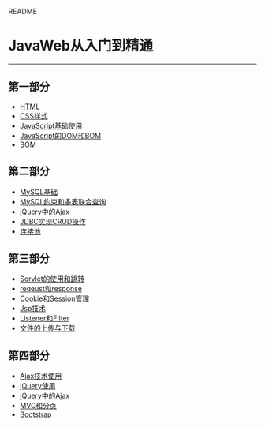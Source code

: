 README  

JavaWeb从入门到精通
===========================
****
<a name="index"/>

## 第一部分
- [HTML]()
- [CSS样式]()
- [JavaScript基础使用]()
- [JavaScript的DOM和BOM]()
- [BOM]()

## 第二部分
- [MySQL基础]()
- [MySQL约束和多表联合查询]()
- [jQuery中的Ajax]()
- [JDBC实现CRUD操作]()
- [连接池]()

## 第三部分
- [Servlet的使用和跳转]()
- [reqeust和response]()
- [Cookie和Session管理]()
- [Jsp技术]()
- [Listener和Filter]()
- [文件的上传与下载]()

## 第四部分
- [Ajax技术使用]()
- [jQuery使用](https://github.com/linnxue/JavaWeb/blob/master/notes/jQuery%20-%20%E7%9B%AE%E5%BD%95.md)
- [jQuery中的Ajax]()
- [MVC和分页]()
- [Bootstrap]()

<br><br>
